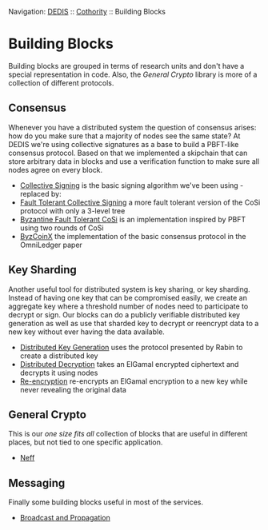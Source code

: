 Navigation: [DEDIS](https://github.com/dedis/doc/tree/master/README.md) ::
[Cothority](../README.md) ::
Building Blocks

# Building Blocks

Building blocks are grouped in terms of research units and don't have a special
representation in code. Also, the _General Crypto_ library is more of a
collection of different protocols.

## Consensus

Whenever you have a distributed system the question of consensus arises: how do
you make sure that a majority of nodes see the same state? At DEDIS we're using
collective signatures as a base to build a PBFT-like consensus protocol.
Based on that we implemented a skipchain that can store arbitrary data in blocks
and use a verification function to make sure all nodes agree on every block.

- [Collective Signing](../cosi/README.md)
is the basic signing algorithm we've been using - replaced by:
- [Fault Tolerant Collective Signing](../ftcosi/README.md)
a more fault tolerant version of the CoSi protocol with only a 3-level tree
- [Byzantine Fault Tolerant CoSi](../bftcosi/README.md)
is an implementation inspired by PBFT using two rounds of CoSi
- [ByzCoinX](../byzcoinx/README.md)
the implementation of the basic consensus protocol in the OmniLedger paper

## Key Sharding

Another useful tool for distributed system is key sharing, or key sharding.
Instead of having one key that can be compromised easily, we create an
aggregate key where a threshold number of nodes need to participate to
decrypt or sign. Our blocks can do a publicly verifiable distributed
key generation as well as use that sharded key to decrypt or reencrypt data
to a new key without ever having the data available.

- [Distributed Key Generation](../dkg/DKG.md)
uses the protocol presented by Rabin to create a distributed key
- [Distributed Decryption](../evoting/protocol/Decrypt.md)
takes an ElGamal encrypted ciphertext and decrypts it using nodes
- [Re-encryption](../calypso/protocol/Reencrypt.md)
re-encrypts an ElGamal encryption to a new key while never revealing the original
data

## General Crypto

This is our _one size fits all_ collection of blocks that are useful in different
places, but not tied to one specific application.

- [Neff](../evoting/protocol/Neff.md)

## Messaging

Finally some building blocks useful in most of the services.

- [Broadcast and Propagation](../messaging/README.md)
